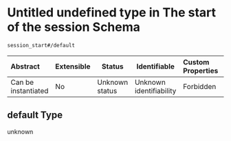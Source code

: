 # Untitled undefined type in The start of the session Schema

```txt
session_start#/default
```




| Abstract            | Extensible | Status         | Identifiable            | Custom Properties | Additional Properties | Access Restrictions | Defined In                                                                                          |
| :------------------ | ---------- | -------------- | ----------------------- | :---------------- | --------------------- | ------------------- | --------------------------------------------------------------------------------------------------- |
| Can be instantiated | No         | Unknown status | Unknown identifiability | Forbidden         | Allowed               | none                | [session_start.schema.json\*](../../../spec/0.0.1/session_start.schema.json "open original schema") |

## default Type

unknown
